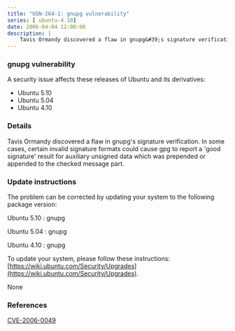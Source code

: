 ```yaml
---
title: "USN-264-1: gnupg vulnerability"
series: [ ubuntu-4.10]
date: 2006-04-04 12:00:00
description: |
    Tavis Ormandy discovered a flaw in gnupg&#39;s signature verification. In some cases, certain invalid signature formats could cause gpg to report a &#39;good signature&#39; result for auxiliary unsigned data which was prepended or appended to the checked message part.
--- 
```

 
 


### gnupg vulnerability

A security issue affects these releases of Ubuntu and its derivatives:

* Ubuntu 5.10
* Ubuntu 5.04
* Ubuntu 4.10

### Details

Tavis Ormandy discovered a flaw in gnupg&#39;s signature verification. In some cases, certain invalid signature formats could cause gpg to report a &#39;good signature&#39; result for auxiliary unsigned data which was prepended or appended to the checked message part.

### Update instructions

The problem can be corrected by updating your system to the following package version:

Ubuntu 5.10
 : gnupg 

Ubuntu 5.04
 : gnupg 

Ubuntu 4.10
 : gnupg 

To update your system, please follow these instructions: [https://wiki.ubuntu.com/Security/Upgrades](https://wiki.ubuntu.com/Security/Upgrades).

None

### References

 
 [CVE-2006-0049](http://people.ubuntu.com/~ubuntu-security/cve/CVE-2006-0049)
 

